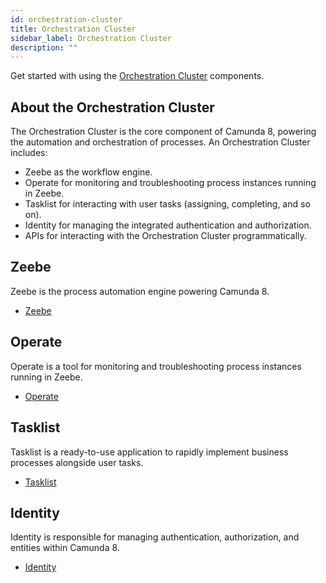 ```yaml
---
id: orchestration-cluster
title: Orchestration Cluster
sidebar_label: Orchestration Cluster
description: ""
---
```


Get started with using the [Orchestration Cluster](/reference/glossary.md#orchestration-cluster) components.

## About the Orchestration Cluster

The Orchestration Cluster is the core component of Camunda 8, powering the automation and orchestration of processes. An Orchestration Cluster includes:

- Zeebe as the workflow engine.
- Operate for monitoring and troubleshooting process instances running in Zeebe.
- Tasklist for interacting with user tasks (assigning, completing, and so on).
- Identity for managing the integrated authentication and authorization.
- APIs for interacting with the Orchestration Cluster programmatically.

## Zeebe

Zeebe is the process automation engine powering Camunda 8.

- [Zeebe](/components/zeebe/zeebe-overview.md)

## Operate

Operate is a tool for monitoring and troubleshooting process instances running in Zeebe.

- [Operate](/components/operate/operate-introduction.md)

## Tasklist

Tasklist is a ready-to-use application to rapidly implement business processes alongside user tasks.

- [Tasklist](/components/tasklist/introduction-to-tasklist.md)

## Identity

Identity is responsible for managing authentication, authorization, and entities within Camunda 8.

- [Identity](/components/identity/identity-introduction.md)
